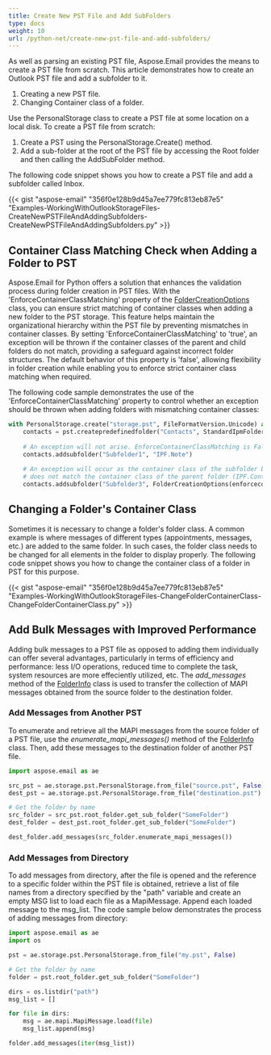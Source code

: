 ```yaml
---
title: Create New PST File and Add SubFolders
type: docs
weight: 10
url: /python-net/create-new-pst-file-and-add-subfolders/
---
```



As well as parsing an existing PST file, Aspose.Email provides the means to create a PST file from scratch. This article demonstrates how to create an Outlook PST file and add a subfolder to it.

1. Creating a new PST file.
1. Changing Container class of a folder.

Use the PersonalStorage class to create a PST file at some location on a local disk. To create a PST file from scratch:

1. Create a PST using the PersonalStorage.Create() method.
1. Add a sub-folder at the root of the PST file by accessing the Root folder and then calling the AddSubFolder method.

The following code snippet shows you how to create a PST file and add a subfolder called Inbox.



{{< gist "aspose-email" "356f0e128b9d45a7ee779fc813eb87e5" "Examples-WorkingWithOutlookStorageFiles-CreateNewPSTFileAndAddingSubfolders-CreateNewPSTFileAndAddingSubfolders.py" >}}

## **Container Class Matching Check when Adding a Folder to PST**

Aspose.Email for Python offers a solution that enhances the validation process during folder creation in PST files. With the 'EnforceContainerClassMatching' property of the [FolderCreationOptions](https://reference.aspose.com/email/python-net/aspose.email.storage.pst/foldercreationoptions/#foldercreationoptions-class) class, you can ensure strict matching of container classes when adding a new folder to the PST storage. This feature helps maintain the organizational hierarchy within the PST file by preventing mismatches in container classes. By setting 'EnforceContainerClassMatching' to 'true', an exception will be thrown if the container classes of the parent and child folders do not match, providing a safeguard against incorrect folder structures. The default behavior of this property is 'false', allowing flexibility in folder creation while enabling you to enforce strict container class matching when required. 

The following code sample demonstrates the use of the 'EnforceContainerClassMatching' property to control whether an exception should be thrown when adding folders with mismatching container classes:

```py
with PersonalStorage.create("storage.pst", FileFormatVersion.Unicode) as pst:
    contacts = pst.createpredefinedfolder("Contacts", StandardIpmFolder.Contacts)
    
    # An exception will not arise. EnforceContainerClassMatching is False by default.
    contacts.addsubfolder("Subfolder1", "IPF.Note")
    
    # An exception will occur as the container class of the subfolder being added (IPF.Note)
    # does not match the container class of the parent folder (IPF.Contact).
    contacts.addsubfolder("Subfolder3", FolderCreationOptions(enforcecontainerclassmatching=True, containerclass="IPF.Note"))
```

## **Changing a Folder's Container Class**
Sometimes it is necessary to change a folder's folder class. A common example is where messages of different types (appointments, messages, etc.) are added to the same folder. In such cases, the folder class needs to be changed for all elements in the folder to display properly. The following code snippet shows you how to change the container class of a folder in PST for this purpose.



{{< gist "aspose-email" "356f0e128b9d45a7ee779fc813eb87e5" "Examples-WorkingWithOutlookStorageFiles-ChangeFolderContainerClass-ChangeFolderContainerClass.py" >}}

## **Add Bulk Messages with Improved Performance**

Adding bulk messages to a PST file as opposed to adding them individually can offer several advantages, particularly in terms of efficiency and performance: less I/O operations, reduced time to complete the task, system resources are more effeciently utilized, etc. The *add_messages* method of the [FolderInfo](https://reference.aspose.com/email/python-net/aspose.email.storage.pst/folderinfo/#folderinfo-class) class is used to transfer the collection of MAPI messages obtained from the source folder to the destination folder.

### **Add Messages from Another PST**

To enumerate and retrieve all the MAPI messages from the source folder of a PST file, use the *enumerate_mapi_messages()* method of the [FolderInfo](https://reference.aspose.com/email/python-net/aspose.email.storage.pst/folderinfo/#folderinfo-class) class. Then, add these messages to the destination folder of another PST file.

```python
import aspose.email as ae

src_pst = ae.storage.pst.PersonalStorage.from_file("source.pst", False)
dest_pst = ae.storage.pst.PersonalStorage.from_file("destination.pst")

# Get the folder by name
src_folder = src_pst.root_folder.get_sub_folder("SomeFolder")
dest_folder = dest_pst.root_folder.get_sub_folder("SomeFolder")

dest_folder.add_messages(src_folder.enumerate_mapi_messages())
```

### **Add Messages from Directory**

To add messages from directory, after the file is opened and the reference to a specific folder within the PST file is obtained, retrieve a list of file names from a directory specified by the "path" variable and create an empty MSG list to load each file as a MapiMessage. Append each loaded message to the msg_list. The code sample below demonstrates the process of adding messages from directory:

```python
import aspose.email as ae
import os

pst = ae.storage.pst.PersonalStorage.from_file("my.pst", False)

# Get the folder by name
folder = pst.root_folder.get_sub_folder("SomeFolder")

dirs = os.listdir("path")
msg_list = []

for file in dirs:
    msg = ae.mapi.MapiMessage.load(file)
    msg_list.append(msg)

folder.add_messages(iter(msg_list))
```